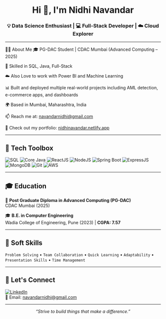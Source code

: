 <h1 align="center">Hi 👋, I'm Nidhi Navandar</h1>
<h3 align="center">💡 Data Science Enthusiast | 💻 Full-Stack Developer | ☁️ Cloud Explorer</h3>

---

👩‍💻 About Me
🎓 PG-DAC Student | CDAC Mumbai (Advanced Computing – 2025)

🧠 Skilled in SQL, Java, Full-Stack

☁️ Also Love to work with Power BI and Machine Learning

📊 Built and deployed multiple real-world projects including AML detection, e-commerce apps, and dashboards

🌍 Based in Mumbai, Maharashtra, India

📫 Reach me at: navandarnidhi@gmail.com

🔗 Check out my portfolio: [nidhinavandar.netlify.app](https://nidhinavandar.netlify.app/)

---

## 🧰 Tech Toolbox

![SQL](https://img.shields.io/badge/SQL-336791?style=for-the-badge&logo=mysql&logoColor=white)
![Core Java](https://img.shields.io/badge/Java-ED8B00?style=for-the-badge&logo=java&logoColor=white)
![ReactJS](https://img.shields.io/badge/React-20232A?style=for-the-badge&logo=react&logoColor=61DAFB)
![NodeJS](https://img.shields.io/badge/Node.js-339933?style=for-the-badge&logo=nodedotjs&logoColor=white)
![Spring Boot](https://img.shields.io/badge/Spring_Boot-6DB33F?style=for-the-badge&logo=spring-boot&logoColor=white)
![ExpressJS](https://img.shields.io/badge/Express.js-404D59?style=for-the-badge)
![MongoDB](https://img.shields.io/badge/MongoDB-4EA94B?style=for-the-badge&logo=mongodb&logoColor=white)
![Git](https://img.shields.io/badge/Git-F05032?style=for-the-badge&logo=git&logoColor=white)
![AWS](https://img.shields.io/badge/AWS-232F3E?style=for-the-badge&logo=amazon-aws&logoColor=white)

---

## 🎓 Education

📘 **Post Graduate Diploma in Advanced Computing (PG-DAC)**  
CDAC Mumbai (2025)

🎓 **B.E. in Computer Engineering**  
Wadia College of Engineering, Pune (2023) | **CGPA: 7.57**

---

## 🧠 Soft Skills

`Problem Solving` • `Team Collaboration` • `Quick Learning` • `Adaptability` • `Presentation Skills` • `Time Management`

---

## 🔗 Let's Connect

[![LinkedIn](https://img.shields.io/badge/LinkedIn-Nidhi%20Navandar-blue?style=flat-square&logo=linkedin)](https://linkedin.com/in/nidhi-navandar)  
📧 Email: navandarnidhi@gmail.com  

---

<p align="center"><i>“Strive to build things that make a difference.”</i></p>
